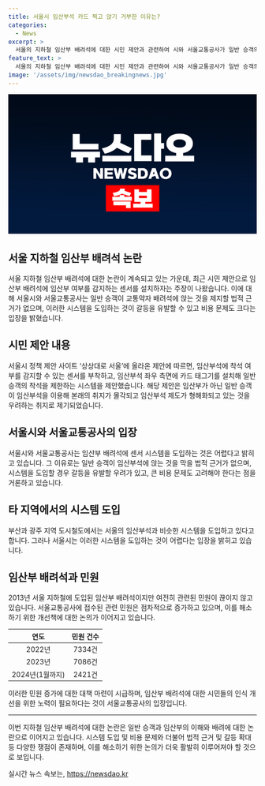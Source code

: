 ```yaml
---
title: 서울시 임산부석 카드 찍고 앉기 거부한 이유는?
categories:
  - News
excerpt: >
  서울의 지하철 임산부 배려석에 대한 시민 제안과 관련하여 시와 서울교통공사가 일반 승객의 착석을 제지할 법적 근거가 부족하다는 입장을 밝혔다. 제안자는 임산부 배려를 위해 임산부석에 카드 태그기와 센서를 설치하여 임산부가 아닌 일반 승객의 착석을 막고자 했다. 그러나 이에 대한 비용 문제와 갈등 우려 등으로 인해 서울시에서는 즉시 도입하기 어렵다는 입장이다. 해당 제도를 통해 임산부 배려 문화를 확산하고자 하였으나, 관련된 민원은 여전히 끊이지 않고 있는 실정이다.
feature_text: >
  서울의 지하철 임산부 배려석에 대한 시민 제안과 관련하여 시와 서울교통공사가 일반 승객의 착석을 제지할 법적 근거가 부족하다는 입장을 밝혔다. 제안자는 임산부 배려를 위해 임산부석에 카드 태그기와 센서를 설치하여 임산부가 아닌 일반 승객의 착석을 막고자 했다. 그러나 이에 대한 비용 문제와 갈등 우려 등으로 인해 서울시에서는 즉시 도입하기 어렵다는 입장이다. 해당 제도를 통해 임산부 배려 문화를 확산하고자 하였으나, 관련된 민원은 여전히 끊이지 않고 있는 실정이다.
image: '/assets/img/newsdao_breakingnews.jpg'
---
```


<p><img src="/assets/img/newsdao_breakingnews.jpg" alt="koreaapp 속보" /></p>

<h2 data-ke-size="size26">서울 지하철 임산부 배려석 논란</h2>

<p data-ke-size="size16">서울 지하철 임산부 배려석에 대한 논란이 계속되고 있는 가운데, 최근 시민 제안으로 임산부 배려석에 임산부 여부를 감지하는 센서를 설치하자는 주장이 나왔습니다. 이에 대해 서울시와 서울교통공사는 일반 승객이 교통약자 배려석에 앉는 것을 제지할 법적 근거가 없으며, 이러한 시스템을 도입하는 것이 갈등을 유발할 수 있고 비용 문제도 크다는 입장을 밝혔습니다.</p>

<h2 data-ke-size="size26">시민 제안 내용</h2>

<p data-ke-size="size16">서울시 정책 제안 사이트 ‘상상대로 서울’에 올라온 제안에 따르면, 임산부석에 착석 여부를 감지할 수 있는 센서를 부착하고, 임산부석 좌우 측면에 카드 태그기를 설치해 일반 승객의 착석을 제한하는 시스템을 제안했습니다. 해당 제안은 임산부가 아닌 일반 승객이 임산부석을 이용해 본래의 취지가 몰각되고 임산부석 제도가 형해화되고 있는 것을 우려하는 취지로 제기되었습니다.</p>

<h2 data-ke-size="size26">서울시와 서울교통공사의 입장</h2>

<p data-ke-size="size16">서울시와 서울교통공사는 임산부 배려석에 센서 시스템을 도입하는 것은 어렵다고 밝히고 있습니다. 그 이유로는 일반 승객이 임산부석에 앉는 것을 막을 법적 근거가 없으며, 시스템을 도입할 경우 갈등을 유발할 우려가 있고, 큰 비용 문제도 고려해야 한다는 점을 거론하고 있습니다.</p>

<h2 data-ke-size="size26">타 지역에서의 시스템 도입</h2>

<p data-ke-size="size16">부산과 광주 지역 도시철도에서는 서울의 임산부석과 비슷한 시스템을 도입하고 있다고 합니다. 그러나 서울시는 이러한 시스템을 도입하는 것이 어렵다는 입장을 밝히고 있습니다.</p>

<h2 data-ke-size="size26">임산부 배려석과 민원</h2>

<p data-ke-size="size16">2013년 서울 지하철에 도입된 임산부 배려석이지만 여전히 관련된 민원이 끊이지 않고 있습니다. 서울교통공사에 접수된 관련 민원은 점차적으로 증가하고 있으며, 이를 해소하기 위한 개선책에 대한 논의가 이어지고 있습니다.</p>

<table>
    <thead>
        <tr>
            <th style="text-align: center;">연도</th>
            <th style="text-align: center;">민원 건수</th>
        </tr>
    </thead>
    <tbody>
        <tr>
            <td style="text-align: center;">2022년</td>
            <td style="text-align: center;">7334건</td>
        </tr>
        <tr>
            <td style="text-align: center;">2023년</td>
            <td style="text-align: center;">7086건</td>
        </tr>
        <tr>
            <td style="text-align: center;">2024년(1월까지)</td>
            <td style="text-align: center;">2421건</td>
        </tr>
    </tbody>
</table>

<p data-ke-size="size16">이러한 민원 증가에 대한 대책 마련이 시급하며, 임산부 배려석에 대한 시민들의 인식 개선을 위한 노력이 필요하다는 것이 서울교통공사의 입장입니다.</p>

<hr>

<p data-ke-size="size16">이번 지하철 임산부 배려석에 대한 논란은 일반 승객과 임산부의 이해와 배려에 대한 논란으로 이어지고 있습니다. 시스템 도입 및 비용 문제와 더불어 법적 근거 및 갈등 확대 등 다양한 쟁점이 존재하며, 이를 해소하기 위한 논의가 더욱 활발히 이루어져야 할 것으로 보입니다.</p>
실시간 뉴스 속보는, <a href="https://newsdao.kr" rel="dofollow">https://newsdao.kr</a>


